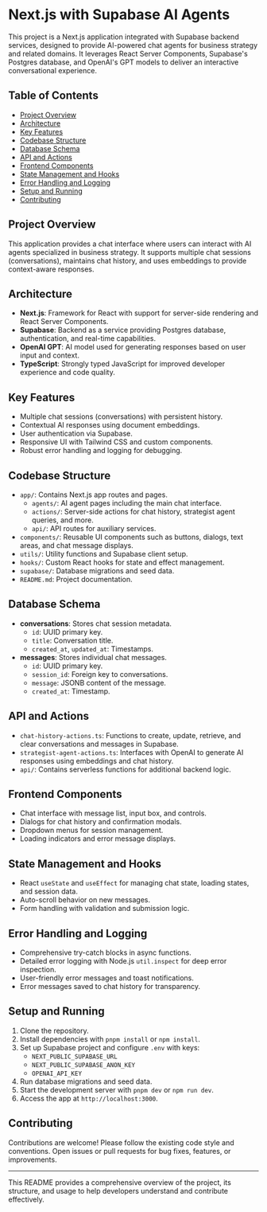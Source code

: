 # Next.js with Supabase AI Agents

This project is a Next.js application integrated with Supabase backend services, designed to provide AI-powered chat agents for business strategy and related domains. It leverages React Server Components, Supabase's Postgres database, and OpenAI's GPT models to deliver an interactive conversational experience.

## Table of Contents

- [Project Overview](#project-overview)
- [Architecture](#architecture)
- [Key Features](#key-features)
- [Codebase Structure](#codebase-structure)
- [Database Schema](#database-schema)
- [API and Actions](#api-and-actions)
- [Frontend Components](#frontend-components)
- [State Management and Hooks](#state-management-and-hooks)
- [Error Handling and Logging](#error-handling-and-logging)
- [Setup and Running](#setup-and-running)
- [Contributing](#contributing)

## Project Overview

This application provides a chat interface where users can interact with AI agents specialized in business strategy. It supports multiple chat sessions (conversations), maintains chat history, and uses embeddings to provide context-aware responses.

## Architecture

- **Next.js**: Framework for React with support for server-side rendering and React Server Components.
- **Supabase**: Backend as a service providing Postgres database, authentication, and real-time capabilities.
- **OpenAI GPT**: AI model used for generating responses based on user input and context.
- **TypeScript**: Strongly typed JavaScript for improved developer experience and code quality.

## Key Features

- Multiple chat sessions (conversations) with persistent history.
- Contextual AI responses using document embeddings.
- User authentication via Supabase.
- Responsive UI with Tailwind CSS and custom components.
- Robust error handling and logging for debugging.

## Codebase Structure

- `app/`: Contains Next.js app routes and pages.
  - `agents/`: AI agent pages including the main chat interface.
  - `actions/`: Server-side actions for chat history, strategist agent queries, and more.
  - `api/`: API routes for auxiliary services.
- `components/`: Reusable UI components such as buttons, dialogs, text areas, and chat message displays.
- `utils/`: Utility functions and Supabase client setup.
- `hooks/`: Custom React hooks for state and effect management.
- `supabase/`: Database migrations and seed data.
- `README.md`: Project documentation.

## Database Schema

- **conversations**: Stores chat session metadata.
  - `id`: UUID primary key.
  - `title`: Conversation title.
  - `created_at`, `updated_at`: Timestamps.
- **messages**: Stores individual chat messages.
  - `id`: UUID primary key.
  - `session_id`: Foreign key to conversations.
  - `message`: JSONB content of the message.
  - `created_at`: Timestamp.

## API and Actions

- `chat-history-actions.ts`: Functions to create, update, retrieve, and clear conversations and messages in Supabase.
- `strategist-agent-actions.ts`: Interfaces with OpenAI to generate AI responses using embeddings and chat history.
- `api/`: Contains serverless functions for additional backend logic.

## Frontend Components

- Chat interface with message list, input box, and controls.
- Dialogs for chat history and confirmation modals.
- Dropdown menus for session management.
- Loading indicators and error message displays.

## State Management and Hooks

- React `useState` and `useEffect` for managing chat state, loading states, and session data.
- Auto-scroll behavior on new messages.
- Form handling with validation and submission logic.

## Error Handling and Logging

- Comprehensive try-catch blocks in async functions.
- Detailed error logging with Node.js `util.inspect` for deep error inspection.
- User-friendly error messages and toast notifications.
- Error messages saved to chat history for transparency.

## Setup and Running

1. Clone the repository.
2. Install dependencies with `pnpm install` or `npm install`.
3. Set up Supabase project and configure `.env` with keys:
   - `NEXT_PUBLIC_SUPABASE_URL`
   - `NEXT_PUBLIC_SUPABASE_ANON_KEY`
   - `OPENAI_API_KEY`
4. Run database migrations and seed data.
5. Start the development server with `pnpm dev` or `npm run dev`.
6. Access the app at `http://localhost:3000`.

## Contributing

Contributions are welcome! Please follow the existing code style and conventions. Open issues or pull requests for bug fixes, features, or improvements.

---

This README provides a comprehensive overview of the project, its structure, and usage to help developers understand and contribute effectively.
